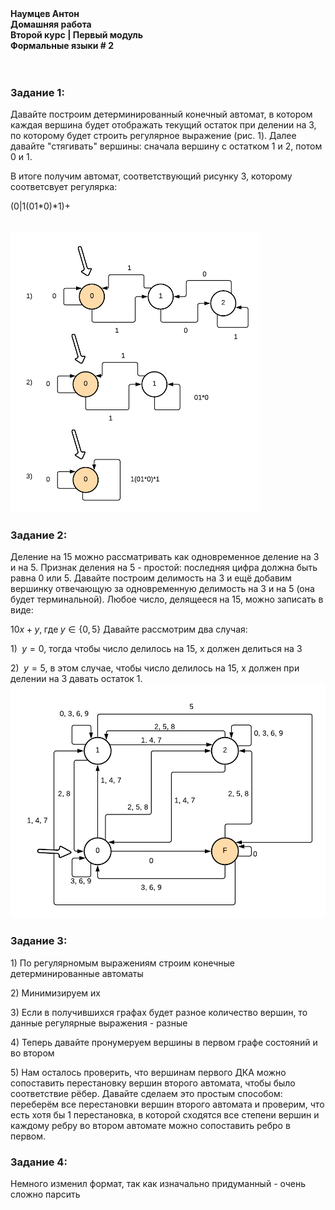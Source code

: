 
<b>
Наумцев Антон <br/>
Домашняя работа <br/>
Второй курс | Первый модуль <br/>
Формальные языки # 2 <br/>  
</b>
<br/>
<br/>
<h3>Задание 1:</h3>
Давайте построим детерминированный конечный автомат, в котором каждая вершина будет отображать текущий остаток при делении на 3, по которому будет строить регулярное выражение (рис. 1). Далее давайте "стягивать" вершины: сначала вершину с остатком 1 и 2, потом 0 и 1.

В итоге получим автомат, соответствующий рисунку 3, которому соответсвует регулярка: 

(0|1(01*0)*1)+ 
 


<br/>
<img src="images/b2814233dfe22ac1ccb2a419bb00f6f154860d7b6e1fe6796dcc96a2da8877dd.png" alt="drawing" style="width:400px;"/>
<br/>
<h3>Задание 2:</h3>
Деление на 15 можно рассматривать как одновременное деление на 3 и на 5. Признак деления на 5 - простой: последняя цифра должна быть равна 0 или 5.
Давайте построим делимость на 3 и ещё добавим вершинку отвечающую за одновременную делимость на 3 и на 5 (она будет терминальной).
Любое число, делящееся на 15, можно записать в виде: 

$10x + y , \;\text{где} \; y \in \{0, 5\}$
Давайте рассмотрим два случая:


1\) $\;y = 0$, тогда чтобы число делилось на 15, x должен делиться на 3

2\) $\;y = 5$, в этом случае, чтобы число делилось на 15, x должен при делении на 3 давать остаток 1.
<img src="images/3b709f5eae4e750232f839b40876ecfe51c6f52d066195645b31bd22379f35fb.png" alt="drawing" style="width:600px;"/>
<br/>

<h3>Задание 3:</h3>

1\) По регулярномым выражениям строим конечные детерминированные автоматы

2\) Минимизируем их

3\) Если в получившихся графах будет разное количество вершин, то данные регулярные выражения - разные

4\) Теперь давайте пронумеруем вершины в первом графе состояний и во втором

5\) Нам осталось проверить, что вершинам первого ДКА можно сопоставить перестановку вершин второго автомата, чтобы было соответствие рёбер.  Давайте сделаем это простым способом: переберём все перестановки вершин второго автомата и проверим, что есть хотя бы 1 перестановка, в которой сходятся все степени вершин и каждому ребру во втором автомате можно сопоставить ребро в первом.

<h3>Задание 4:</h3>
Немного изменил формат, так как изначально придуманный - очень сложно парсить

